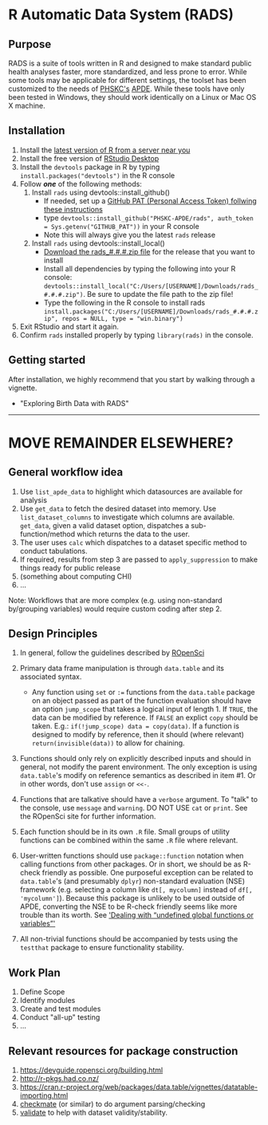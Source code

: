 # R Automatic Data System (RADS)

## Purpose
RADS is a suite of tools written in R and designed to make standard public health analyses faster, more standardized, and less prone to error. While some tools may be applicable for different settings, the toolset has been customized to the needs of [PHSKC's](https://www.kingcounty.gov/depts/health.aspx) [APDE](https://www.kingcounty.gov/depts/health/data). While these tools have only been tested in Windows, they should work identically on a Linux or Mac OS X machine.    

## Installation
1. Install the [latest version of R from a server near you](https://cran.r-project.org/mirrors.html)
2. Install the free version of [RStudio Desktop](https://rstudio.com/products/rstudio/download/)
3. Install the `devtools` package in R by typing `install.packages("devtools")` in the R console
4.  Follow ***one*** of the following methods:
    1. Install `rads` using devtools::install_github()
        * If needed, set up a [GitHub PAT (Personal Access Token) follwing these instructions](https://github.com/PHSKC-APDE/rads/blob/master/ref/Git_PAT_setup.md)
        * type `devtools::install_github("PHSKC-APDE/rads", auth_token = Sys.getenv("GITHUB_PAT"))` in your R console   
        * Note this will always give you the latest `rads` release  
    2. Install `rads` using devtools::install_local()
        * [Download the rads_#.#.#.zip file](https://github.com/PHSKC-APDE/rads/releases) for the release that you want to install
        * Install all dependencies by typing the following into your R console: `devtools::install_local("C:/Users/[USERNAME]/Downloads/rads_#.#.#.zip")`. Be sure to update the file path to the zip file!
        * Type the following in the R console to install rads `install.packages("C:/Users/[USERNAME]/Downloads/rads_#.#.#.zip", repos = NULL, type = "win.binary")`
5. Exit RStudio and start it again. 
6. Confirm `rads` installed properly by typing `library(rads)` in the console.

## Getting started
After installation, we highly recommend that you start by walking through a vignette.
* "Exploring Birth Data with RADS" 


---
# MOVE REMAINDER ELSEWHERE?




## General workflow idea
1. Use `list_apde_data` to highlight which datasources are available for analysis
2. Use `get_data` to fetch the desired dataset into memory. Use `list_dataset_columns` to investigate which columns are available. `get_data`, given a valid dataset option, dispatches a sub-function/method which returns the data to the user.
3. The user uses `calc` which dispatches to a dataset specific method to conduct tabulations.
4. If required, results from step 3 are passed to `apply_suppression` to make things ready for public release
5. (something about computing CHI)
6. ...

Note: Workflows that are more complex (e.g. using non-standard by/grouping variables) would require custom coding after step 2.

## Design Principles
1. In general, follow the guidelines described by [ROpenSci](https://devguide.ropensci.org/building.html)
2. Primary data frame manipulation is through `data.table` and its associated syntax.
    - Any function using `set` or `:=` functions from the `data.table` package on an object passed as part of the function
    evaluation should have an option `jump_scope` that takes a logical input of length 1. If `TRUE`, the data can be modified by
    reference. If `FALSE` an explict `copy` should be taken. E.g.: `if(!jump_scope) data = copy(data)`. If a function is designed
    to modify by reference, then it should (where relevant) `return(invisible(data))` to allow for chaining.

3. Functions should only rely on explicitly described inputs and should in general, not modify the parent environment. The only
exception is using `data.table`'s modify on reference semantics as described in item #1. Or in other words, don't use `assign` or `<<-`.

4. Functions that are talkative should have a `verbose` argument. To "talk" to the console, use `message` and `warning`. DO NOT USE `cat` or `print`. See the ROpenSci site for further information.

5. Each function should be in its own `.R` file. Small groups of utility functions can be combined within the same `.R` file where relevant.

6. User-written functions should use `package::function` notation when calling functions from other packages. Or in short, we should be as R-check friendly as possible. One purposeful exception can be related to `data.table`'s (and presumably `dplyr`) non-standard evaluation (NSE) framework (e.g. selecting a column like `dt[, mycolumn]` instead of `df[, 'mycolumn']`). Because this package is unlikely to be used outside of APDE, converting the NSE to be R-check friendly seems like more trouble than its worth. See ['Dealing with “undefined global functions or variables”'](https://cran.r-project.org/web/packages/data.table/vignettes/datatable-importing.html)

7. All non-trivial functions should be accompanied by tests using the `testthat` package to ensure functionality stability.

## Work Plan
1. Define Scope
2. Identify modules
3. Create and test modules
4. Conduct "all-up" testing
5. ...

## Relevant resources for package construction
1. https://devguide.ropensci.org/building.html
2. http://r-pkgs.had.co.nz/
3. https://cran.r-project.org/web/packages/data.table/vignettes/datatable-importing.html
4. [checkmate](https://cran.r-project.org/web/packages/checkmate/checkmate.pdf) (or similar) to do argument parsing/checking
5. [validate](https://cran.r-project.org/web/packages/validate/vignettes/introduction.html) to help with dataset validity/stability.

